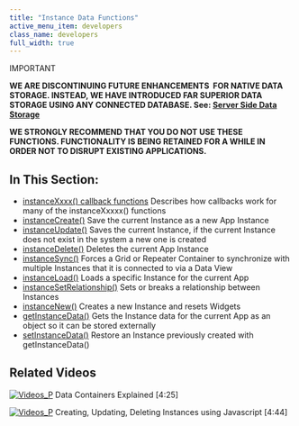 ```yaml
---
title: "Instance Data Functions"
active_menu_item: developers
class_name: developers
full_width: true
---
```



IMPORTANT

**WE ARE DISCONTINUING FUTURE ENHANCEMENTS  FOR NATIVE DATA STORAGE. INSTEAD, WE HAVE INTRODUCED FAR SUPERIOR DATA STORAGE USING ANY CONNECTED DATABASE. See: [Server Side Data Storage](/developers/documentation/product-guide/data-storage/server-side-data-storage/)**

**WE STRONGLY RECOMMEND THAT YOU DO NOT USE THESE FUNCTIONS. FUNCTIONALITY IS BEING RETAINED FOR A WHILE IN ORDER NOT TO DISRUPT EXISTING APPLICATIONS.**

## In This Section:

 - [instanceXxxx() callback functions](/developers/documentation/scripting-apis/client-api/instance-data-functions/instancexxxx-callback-function)
    Describes how callbacks work for many of the instanceXxxxx() functions
 - [instanceCreate()](/developers/documentation/scripting-apis/client-api/instance-data-functions/instancecreate)
    Save the current Instance as a new App Instance
 - [instanceUpdate()](/developers/documentation/scripting-apis/client-api/instance-data-functions/instancesave)
    Saves the current Instance, if the current Instance does not exist in the system a new one is created
 - [instanceDelete()](/developers/documentation/scripting-apis/client-api/instance-data-functions/instancedelete)
    Deletes the current App Instance
 - [instanceSync()](/developers/documentation/scripting-apis/client-api/instance-data-functions/instancesync)
    Forces a Grid or Repeater Container to synchronize with multiple Instances that it is connected to via a Data View
 - [instanceLoad()](/developers/documentation/scripting-apis/client-api/instance-data-functions/instanceload)
    Loads a specific Instance for the current App
 - [instanceSetRelationship()](/developers/documentation/scripting-apis/client-api/instance-data-functions/instancesetrelationship)
    Sets or breaks a relationship between Instances
 - [instanceNew()](/developers/documentation/scripting-apis/client-api/instance-data-functions/instancenew)
    Creates a new Instance and resets Widgets
 - [getInstanceData()](/developers/documentation/scripting-apis/client-api/instance-data-functions/getinstancedata)
    Gets the Instance data for the current App as an object so it can be stored externally
 - [setInstanceData()](/developers/documentation/scripting-apis/client-api/instance-data-functions/setinstancedata)
    Restore an Instance previously created with getInstanceData()

## Related Videos

[![Videos\_P](/img/docs/videos_p.png)](http://www.youtube.com/v/TrfVkAavkOQ?autoplay=1&hd=1&fs=1&showsearch=0&rel=0&) Data Containers Explained [4:25]

[![Videos\_P](/img/docs/videos_p.png)](http://www.youtube.com/v/ezafw_TVk8s?autoplay=1&hd=1&fs=1&showsearch=0&rel=0&) Creating, Updating, Deleting Instances using Javascript [4:44]

